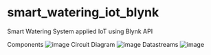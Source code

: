 # smart_watering_iot_blynk
Smart Watering System applied IoT using Blynk API

Components
![image](https://github.com/Dendakoduong/smart_watering_iot_blynk/assets/106602391/dde39b6b-d918-49a8-bffc-5394c78eef21)
Circuit Diagram
![image](https://github.com/Dendakoduong/smart_watering_iot_blynk/assets/106602391/5a434c3c-c4d2-413d-9c6a-910ac2a960be)
Datastreams
![image](https://github.com/Dendakoduong/smart_watering_iot_blynk/assets/106602391/c893f83b-9c27-436f-8a0d-4774f9905954)
